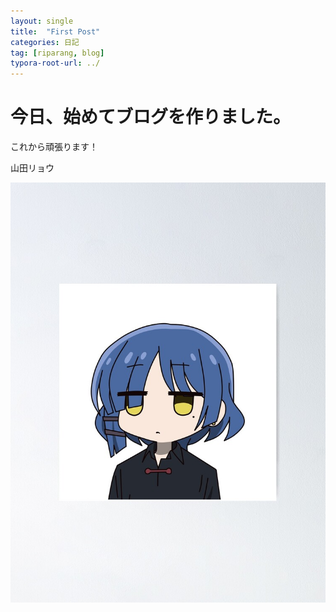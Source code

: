 ```yaml
---
layout: single
title:  "First Post"
categories: 日記
tag: [riparang, blog]
typora-root-url: ../
---
```


# 今日、始めてブログを作りました。

これから頑張ります！

山田リョウ



![ryo2](/images/2024-04-11-first/ryo2-1712828135474-10.jpg)
